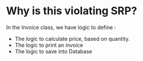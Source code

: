 # Why is this violating SRP?

In the Invoice class, we have logic to define :
   * The logic to calculate price, based on quantity.
   * The logic to print an invoice
   * The logic to save into Database